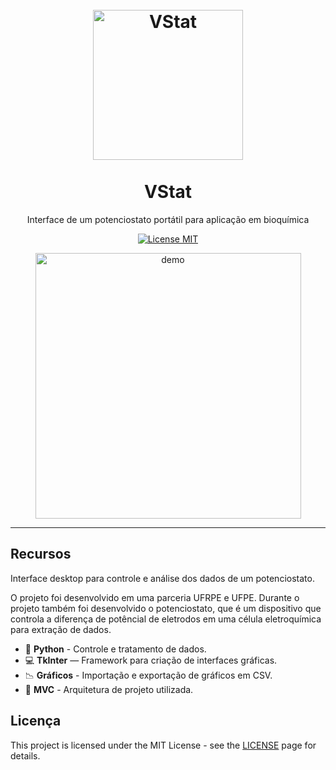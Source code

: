 <h1 align="center">
<br>
  <img src="https://i.ibb.co/xXZCyhc/icon.png" alt="VStat" width="240">
<br>
<br>
VStat
</h1>

<p align="center">Interface de um potenciostato portátil para aplicação em bioquímica</p>

<p align="center">
  <a href="https://opensource.org/licenses/MIT">
    <img src="https://img.shields.io/badge/License-MIT-blue.svg" alt="License MIT">
  </a>
</p>

[//]: # (Add your gifs/images here:)
<div align="center">
    <img src="https://i.ibb.co/H4BpdJm/VStat.gif"
    alt="demo" height="425">
</div>

<hr />

## Recursos
[//]: # (Add the features of your project here:)
Interface desktop para controle e análise dos dados de um potenciostato.

O projeto foi desenvolvido em uma parceria UFRPE e UFPE.
Durante o projeto também foi desenvolvido o potenciostato, que é um dispositivo que controla a diferença de potêncial de eletrodos em uma célula eletroquímica para extração de dados.

- :snake: **Python** - Controle e tratamento de dados. 
- :computer: **TkInter** — Framework para criação de interfaces gráficas.
- :chart_with_downwards_trend: **Gráficos** - Importação e exportação de gráficos em CSV.
- :memo: **MVC** - Arquitetura de projeto utilizada.

## Licença

This project is licensed under the MIT License - see the [LICENSE](https://opensource.org/licenses/MIT) page for details.